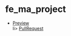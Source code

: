 # fe_ma_project
<ul>
    <li>
        <a href="https://github.com/romc0de/fe_ma_project">Preview</a>
    </li>
    li>
        <a href="https://github.com/romc0de/fe_ma_project/pull/1">PullRequest</a>
    </li>
</ul>